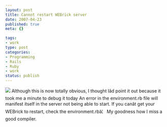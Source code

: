 ```yaml
--- 
layout: post
title: Cannot restart WEBrick server
date: 2007-04-23
published: true
meta: {}

tags: 
- work
type: post
categories: 
- Programming
- Rails
- Ruby
- work
status: publish
---
```



![](http://media.eick.us/2011/05/468613851_77c070121e_m.jpg) Although this is now totally obvious, I thought Iâd point it out because it took me a minute to debug it today  An error in the environment.rb file will manifest itself in the server not being able to start. If you canât get your WEBrick to restart, check the environment.rbâ¦   My goodness how I miss a good compiler.

